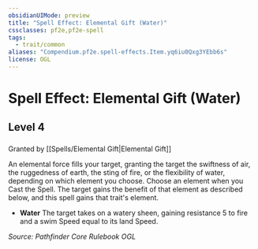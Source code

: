 ```yaml
---
obsidianUIMode: preview
title: "Spell Effect: Elemental Gift (Water)"
cssclasses: pf2e,pf2e-spell
tags:
  - trait/common
aliases: "Compendium.pf2e.spell-effects.Item.yq6iu0Qxg3YEbb6s"
license: OGL
---
```

# Spell Effect: Elemental Gift (Water)
## Level 4
### 






Granted by [[Spells/Elemental Gift|Elemental Gift]]

An elemental force fills your target, granting the target the swiftness of air, the ruggedness of earth, the sting of fire, or the flexibility of water, depending on which element you choose. Choose an element when you Cast the Spell. The target gains the benefit of that element as described below, and this spell gains that trait's element.

*   **Water** The target takes on a watery sheen, gaining resistance 5 to fire and a swim Speed equal to its land Speed.

*Source: Pathfinder Core Rulebook*
*OGL*